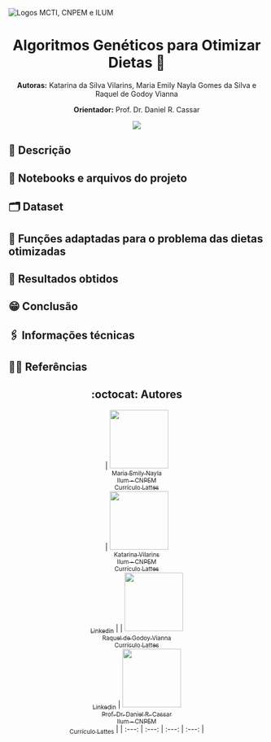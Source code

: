 ![Logos MCTI, CNPEM e ILUM](https://pages.cnpem.br/MLSchool/wp-content/uploads/sites/143/2023/05/logo-ilum.png)
<h1 align='center'> Algoritmos Genéticos para Otimizar Dietas 🥗 </h1>

<p align="center"><strong>Autoras:</strong> Katarina da Silva Vilarins, Maria Emily Nayla Gomes da Silva e Raquel de Godoy Vianna</p>
<p align="center"><strong>Orientador:</strong> Prof. Dr. Daniel R. Cassar</p>

<p align="center">
<img loading="lazy" src="http://img.shields.io/static/v1?label=STATUS&message=EM%20DESENVOLVIMENTO&color=GREEN&style=for-the-badge"/>
</p>

## 📝 Descrição
<p align="justify"> </p>

## 📔 Notebooks e arquivos do projeto

## 🗂️ Dataset

## 🪼 Funções adaptadas para o problema das dietas otimizadas

## 🔢 Resultados obtidos

## 😁 Conclusão

## 🖇️ Informações técnicas
 <!-- 
* Linguagem de programação: `Python 3.9`
* Software:  `Jupyter Notebook`
* Bibliotecas e Módulos: `random`
<br>
 -->

 ## 👩‍🦳 Referências

 <!-- 
 ## 🧠 Contribuições dos Colaboradores


#### Para o Projeto:
* Emily Gomes: Atualizações na construção, treinamento e análise da previsão de uma CNN utilizando o Lightning.
* Yasmin Shimizu: Atualizações na construção, treinamento e análise da previsão de uma CNN utilizando o Lightning.

#### Para o Repositório GitHub:
* Emily Gomes: README e upload do notebook Jupyter referente a construção, treinamento e previsão da CNN.
* Yasmin Shimizu: README, upload de imagens e upload do notebook Jupyter referente à figura "24Imagens_MNIST.png".


**Orientação e Revisão:** Prof. Dr. Daniel R. Cassar.
 -->

 <h2 align="center"> :octocat:  Autores </h2>

<div align="center">


| [<img loading="lazy" src="https://avatars.githubusercontent.com/u/172424897?v=4" width=115><br><sub> Maria Emily Nayla</sub>](https://github.com/MEmilyGomes)<br> [<sub>Ilum - CNPEM</sub>](https://ilum.cnpem.br/)<br> [<sub>Currículo Lattes</sub>](http://lattes.cnpq.br/9482558334105708)<br> | [<img loading="lazy" src="https://github.com/user-attachments/assets/bcfca6b9-f8dd-44ad-ad53-cb44418cdc5c" width=115><br><sub>Katarina Vilarins</sub>](https://github.com/KatarinaVilarins)<br> [<sub>Ilum - CNPEM</sub>](https://ilum.cnpem.br/)<br> [<sub>Currículo Lattes</sub>](https://github.com/KatarinaVilarins)<br> [<sub>Linkedin</sub>](https://www.linkedin.com/in/yasminbshimizu/) | | [<img loading="lazy" src="https://github.com/user-attachments/assets/abf88829-f67d-4d53-8a36-0bf7d70d21e4" width=115><br><sub>Raquel de Godoy Vianna</sub>](https://github.com/RaquelGVianna)<br> [<sub>Currículo Lattes</sub>](https://lattes.cnpq.br/7590950936353244)<br> [<sub>Linkedin</sub>](https://www.linkedin.com/in/raquel-de-godoy-vianna-58b5b92a7?utm_source=share&utm_campaign=share_via&utm_content=profile&utm_medium=android_app) | [<img loading="lazy" src="https://github.com/user-attachments/assets/463d4753-7fa4-4a42-aa54-409e4150bb51" width=115><br> <sub> Prof. Dr. Daniel R. Cassar </sub>](https://github.com/drcassar)<br> [<sub>Ilum - CNPEM</sub>](https://ilum.cnpem.br/)<br> [<sub>Currículo Lattes</sub>](http://lattes.cnpq.br/1717397276752482) | 
| :---: | :---: | :---: | :---: |
